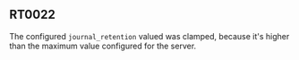 ## RT0022

The configured `journal_retention` valued was clamped, because it's higher than the maximum value configured for the server.
